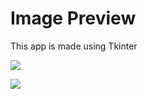 # Image Preview

This app is made using Tkinter

![](https://github.com/neelkantnewra/tkinter_neel/blob/main/project/ImagePreview/src/ezgif.com-gif-maker.gif)

![](https://github.com/neelkantnewra/tkinter_neel/blob/main/project/ImagePreview/src/ezgif.com-gif-maker%20(1).gif)


